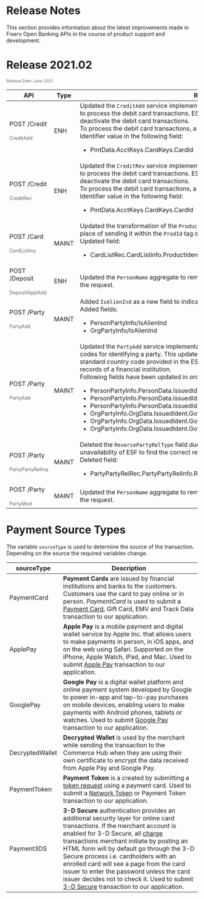 # Release Notes

This section provides information about the latest improvements made in Fiserv Open Banking APIs in the course of product support and development.

# Release 2021.02

<span style="color: #666; font-weight: normal; font-size: 75%; "> Release Date: June 2021 </span>
  <br/>
 <html> 
  <table style="width: 100%;margin-left: 0;margin-right: auto;">
            <thead>
                <tr>
                    <th>API</th>
                    <th>Type</th>
                    <th>Release Details</th>
                </tr>
            </thead>
            <tbody>                
                <tr>
                  <td>POST /Credit  <br> <br> <span style="font-size: 80%; color: #666;">CreditAdd</span></td>
                    <td>ENH</td>
                    <td>Updated the <code>CreditAdd</code> service implementation of Cleartouch core to enable a service provider to process the debit card transactions. ESF can configure the environment to activate or deactivate the debit card transactions. <br/> To process the debit card transactions, a service provider needs to pass the Debit Card Identifier value in the following field:
                        <ul>
                          <li> PmtData.AcctKeys.CardKeys.CardId </li>
                        </ul> 
                  </td>
                </tr>
                <tr>
                    <td>POST /Credit  <br> <br> <span style="font-size: 80%; color: #666;">CreditRev</span></td>
                      <td>ENH</td>
                      <td>Updated the <code>CreditRev</code> service implementation of Cleartouch core to enable a service provider to process the debit card transactions. ESF can configure the environment to activate or deactivate the debit card transactions. <br/> To process the debit card transactions, a service provider needs to pass the Debit Card Identifier value in the following field:
                          <ul>
                              <li>PmtData.AcctKeys.CardKeys.CardId</li>
                          </ul> 
                    </td>
              </tr>
                <tr>
                    <td>POST /Card  <br> <br> <span style="font-size: 80%; color: #666;">CardListInq</span></td>
                      <td>MAINT</td>
                      <td>Updated the transformation of the <code>ProductIdent</code> field to send the ISO number in a new field in place of sending it within the <code>ProdId</code> tag of the AcctListInq message.<br/> Updated field:
                          <ul>
                              <li>CardListRec.CardListInfo.ProductIdent</li>                              
                          </ul> 
                    </td>
                 </tr>                   
               <td>POST /Deposit  <br> <br> <span style="font-size: 80%; color: #666;">DepositApplAdd</span></td>
                    <td>ENH</td>
                    <td>Updated the <code>PersonName</code> aggregate to remove the dependency on  submitting PostAddr field in the request. </td>
               </tr>
              <tr>
                    <td>POST /Party  <br> <br> <span style="font-size: 80%; color: #666;">PartyAdd</span></td>
                      <td>MAINT</td>
                      <td>Added <code>IsAlienInd</code> as a new field to indicate whether the status of a party is alien  or not.<br/> Added fields:
                          <ul>
                              <li>PersonPartyInfo/IsAlienInd</li>
                              <li>OrgPartyInfo/IsAlienInd</li>
                          </ul> 
                    </td>
                 </tr>
                  <tr>
                    <td>POST /Party  <br> <br> <span style="font-size: 80%; color: #666;">PartyAdd</span></td>
                      <td>MAINT</td>
                      <td>Updated the <code>PartyAdd</code> service implementation for Precision core to support foreign country codes for identifying a party. This update transforms the issue identifier country code to the standard country code provided in the ESF transfer rule (Xref) to match with the country code records of a financial institution. <br/> Following fields have been updated in order to execute this change:
                          <ul>
                              <li>PersonPartyInfo.PersonData.IssuedIdent.GovIssuedIdent.CountryCode</li>
                              <li>PersonPartyInfo.PersonData.IssuedIdent.GovIssuedIdent.CountryCode.CountryCodeSource</li>
                              <li>PersonPartyInfo.PersonData.IssuedIdent.GovIssuedIdent.CountryCode.CountryCodeValue</li>
                              <li>OrgPartyInfo.OrgData.IssuedIdent.GovIssuedIdent.CountryCode</li>
                              <li>OrgPartyInfo.OrgData.IssuedIdent.GovIssuedIdent.CountryCode.CountryCodeSource</li>
                              <li>OrgPartyInfo.OrgData.IssuedIdent.GovIssuedIdent.CountryCode.CountryCodeValue</li>
                          </ul> 
                    </td>
                 </tr>
                <tr>
                    <td>POST /Party  <br> <br> <span style="font-size: 80%; color: #666;">PartyPartyRelInq</span></td>
                      <td>MAINT</td>
                      <td>Deleted the <code>ReversePartyRelType</code> field due to inaccurate reverse relationship transformation and unavailability of ESF to find the correct relationship between the parties. <br/> Deleted field:
                          <ul>
                              <li>PartyPartyRelRec.PartyPartyRelInfo.RelPartyRef.ReversePartyRelType</li>                              
                          </ul> 
                    </td>
                 </tr> 
                <tr>
                    <td>POST /Party  <br> <br> <span style="font-size: 80%; color: #666;">PartyMod</span></td>
                      <td>MAINT</td>
                      <td>Updated the <code>PersonName</code> aggregate to remove the dependency on  submitting <code>PostAddr</code> field in the request. </td>
                 </tr> 
            </tbody>
        </table>
 </html> 

# Payment Source Types

The variable `sourceType` is used to determine the source of the transaction. Depending on the source the required variables change. 

| sourceType | Description |
| ----- | ----- |
| PaymentCard | **Payment Cards** are issued by financial institutions and banks to the customers. Customers use the card to pay online or in person. *PaymentCard* is used to submit a [Payment Card](?path=docs/Resources/Guides/Payment-Sources/Payment-Card.md), Gift Card, EMV and Track Data transaction to our application. |
| ApplePay | **Apple Pay** is a mobile payment and digital wallet service by Apple Inc. that allows users to make payments in person, in iOS apps, and on the web using Safari. Supported on the iPhone, Apple Watch, iPad, and Mac. Used to submit [Apple Pay](?path=docs/Online-Mobile-Digital/Wallets-AltPayments/Apple-Pay/Apple-Pay.md) transaction to our application. |
| GooglePay | **Google Pay** is a digital wallet platform and online payment system developed by Google to power in-app and tap-to-pay purchases on mobile devices, enabling users to make payments with Android phones, tablets or watches. Used to submit [Google Pay](?path=docs/Online-Mobile-Digital/Wallets-AltPayments/Google-Pay/Google-Pay.md) transaction to our application. |
| DecryptedWallet | **Decrypted Wallet** is used by the merchant while sending the transaction to the Commerce Hub when they are using their own certificate to encrypt the data received from Apple Pay and Google Pay. |
| PaymentToken | **Payment Token** is a created by submitting a [token request](?path=docs/Resources/API-Documents/Payments_VAS/Payment-Token.md) using a payment card. Used to submit a [Network Token](?path=docs/Resources/Guides/Payment-Sources/Network-Token.md) or Payment Token transaction to our application. |
| Payment3DS | **3-D Secure** authentication provides an additional security layer for online card transactions. If the merchant account is enabled for 3-D Secure, all [charge](?path=docs/Resources/API-Documents/Payments/Charges.md) transactions merchant initiate by posting an HTML form will by default go through the 3-D Secure process i.e. cardholders with an enrolled card will see a page from the card issuer to enter the password unless the card issuer decides not to check it. Used to submit [3-D Secure](?path=docs/Online-Mobile-Digital/3D-Secure/3DSecure.md) transaction to our application. |